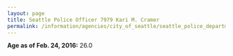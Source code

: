 ```yaml
---
layout: page
title: Seattle Police Officer 7979 Kari M. Cramer
permalink: /information/agencies/city_of_seattle/seattle_police_department/copbook/7979/
---
```


**Age as of Feb. 24, 2016:** 26.0
